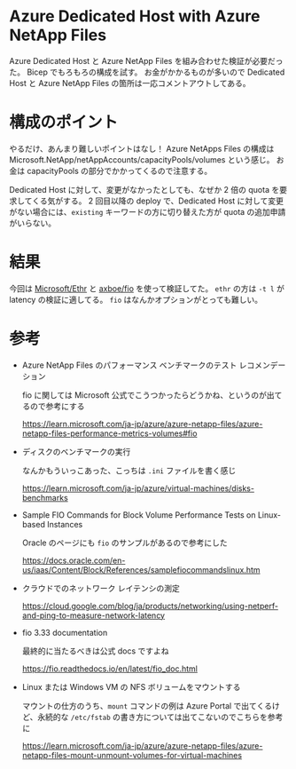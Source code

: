 # Azure Dedicated Host with Azure NetApp Files

Azure Dedicated Host と Azure NetApp Files を組み合わせた検証が必要だった。
Bicep でもろもろの構成を試す。
お金がかかるものが多いので Dedicated Host と Azure NetApp Files の箇所は一応コメントアウトしてある。

# 構成のポイント

やるだけ、あんまり難しいポイントはなし！
Azure NetApps Files の構成は Microsoft.NetApp/netAppAccounts/capacityPools/volumes という感じ。
お金は capacityPools の部分でかかってくるので注意する。

Dedicated Host に対して、変更がなかったとしても、なぜか 2 倍の quota を要求してくる気がする。
2 回目以降の deploy で、Dedicated Host に対して変更がない場合には、`existing` キーワードの方に切り替えた方が quota の追加申請がいらない。

# 結果

今回は [Microsoft/Ethr](https://github.com/Microsoft/Ethr) と [axboe/fio](https://github.com/axboe/fio) を使って検証してた。
`ethr` の方は `-t l` が latency の検証に適してる。
`fio` はなんかオプションがとっても難しい。

# 参考

- Azure NetApp Files のパフォーマンス ベンチマークのテスト レコメンデーション

  fio に関しては Microsoft 公式でこうつかったらどうかね、というのが出てるので参考にする

  https://learn.microsoft.com/ja-jp/azure/azure-netapp-files/azure-netapp-files-performance-metrics-volumes#fio

- ディスクのベンチマークの実行

  なんかもういっこあった、こっちは `.ini` ファイルを書く感じ

  https://learn.microsoft.com/ja-jp/azure/virtual-machines/disks-benchmarks

- Sample FIO Commands for Block Volume Performance Tests on Linux-based Instances

  Oracle のページにも `fio` のサンプルがあるので参考にした

  https://docs.oracle.com/en-us/iaas/Content/Block/References/samplefiocommandslinux.htm

- クラウドでのネットワーク レイテンシの測定

  https://cloud.google.com/blog/ja/products/networking/using-netperf-and-ping-to-measure-network-latency

- fio 3.33 documentation

  最終的に当たるべきは公式 docs ですよね

  https://fio.readthedocs.io/en/latest/fio_doc.html

- Linux または Windows VM の NFS ボリュームをマウントする

  マウントの仕方のうち、`mount` コマンドの例は Azure Portal で出てくるけど、永続的な `/etc/fstab` の書き方については出てこないのでこちらを参考に

  https://learn.microsoft.com/ja-jp/azure/azure-netapp-files/azure-netapp-files-mount-unmount-volumes-for-virtual-machines
